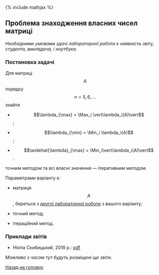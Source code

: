 {% include mathjax %}

## Проблема знаходження власних чисел матриці

_Необхідними умовами здачі лабораторної роботи є наявність звіту, студента, викладача, і ноутбука._

### Постановка задачі

Для матриці $$A$$ порядку $$n = 5, 6, \ldots$$ знайти 

- $$\lambda_{\max} = \Max_i \vert\lambda_i(A)\vert$$;

- $$\lambda_{\min} = \Min_i \lambda_i(A)$$;

- $$\widehat{\lambda}_{\max} = \Min_i\vert\lambda_i(A)\vert$$.

точним методом та всі власні значення &mdash; ітеративним методом.

Параметрами варіанту є:

- матриця $$A$$, береться з [другої лабораторної роботи](../2/README.md) з вашого варіанту;

- точний метод;

- ітераційний метод.

<!-- ### Варіанти -->

### Приклади звітів

- Нікіта Скибицький, 2018&nbsp;р.: [pdf](tex/report.pdf)

_Можливо з часом тут будуть розміщені ще звіти._

[Назад на головну](../../README.md)